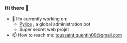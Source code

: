 ### Hi there 👋


- 🔭 I’m currently working on:
  - [Pylice](https://github.com/trynogaunt/Pylice) , a global administration bot
  - Super secret web projet          
- 📫 How to reach me: toussaint.quentin00@gmail.com

